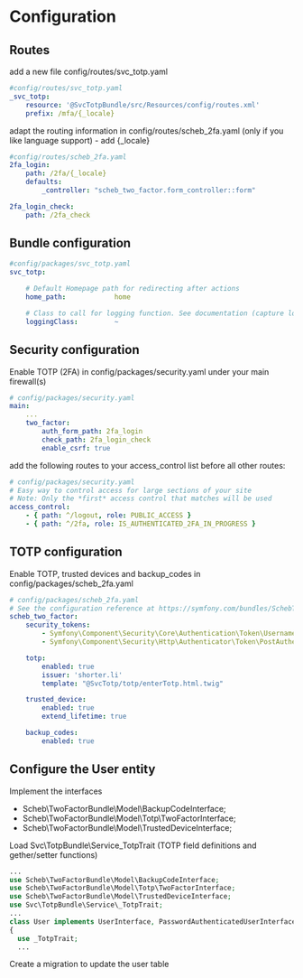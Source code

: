 # Configuration

## Routes

add a new file config/routes/svc_totp.yaml

```yaml
#config/routes/svc_totp.yaml
_svc_totp:
    resource: '@SvcTotpBundle/src/Resources/config/routes.xml'
    prefix: /mfa/{_locale}
```

adapt the routing information in config/routes/scheb_2fa.yaml (only if you like language support) - add {_locale}

```yaml
#config/routes/scheb_2fa.yaml
2fa_login:
    path: /2fa/{_locale}
    defaults:
        _controller: "scheb_two_factor.form_controller::form"

2fa_login_check:
    path: /2fa_check
```

## Bundle configuration
```yaml
#config/packages/svc_totp.yaml
svc_totp:

    # Default Homepage path for redirecting after actions
    home_path:            home

    # Class to call for logging function. See documentation (capture logging) for more information
    loggingClass:         ~
```

## Security configuration

Enable TOTP (2FA) in config/packages/security.yaml under your main firewall(s)
```yaml
# config/packages/security.yaml
main:
    ...
    two_factor:
        auth_form_path: 2fa_login
        check_path: 2fa_login_check
        enable_csrf: true
```

add the following routes to your access_control list before all other routes: 
```yaml
# config/packages/security.yaml
# Easy way to control access for large sections of your site
# Note: Only the *first* access control that matches will be used
access_control:
    - { path: ^/logout, role: PUBLIC_ACCESS }
    - { path: ^/2fa, role: IS_AUTHENTICATED_2FA_IN_PROGRESS }    
```

## TOTP configuration

Enable TOTP, trusted devices and backup_codes in config/packages/scheb_2fa.yaml
```yaml
# config/packages/scheb_2fa.yaml
# See the configuration reference at https://symfony.com/bundles/SchebTwoFactorBundle/6.x/configuration.html
scheb_two_factor:
    security_tokens:
        - Symfony\Component\Security\Core\Authentication\Token\UsernamePasswordToken
        - Symfony\Component\Security\Http\Authenticator\Token\PostAuthenticationToken

    totp:
        enabled: true
        issuer: 'shorter.li'
        template: "@SvcTotp/totp/enterTotp.html.twig"

    trusted_device:
        enabled: true
        extend_lifetime: true

    backup_codes:
        enabled: true
```       

## Configure the User entity

Implement the interfaces
* Scheb\TwoFactorBundle\Model\BackupCodeInterface;
* Scheb\TwoFactorBundle\Model\Totp\TwoFactorInterface;
* Scheb\TwoFactorBundle\Model\TrustedDeviceInterface;

Load Svc\TotpBundle\Service\_TotpTrait (TOTP field definitions and gether/setter functions)


```php
...
use Scheb\TwoFactorBundle\Model\BackupCodeInterface;
use Scheb\TwoFactorBundle\Model\Totp\TwoFactorInterface;
use Scheb\TwoFactorBundle\Model\TrustedDeviceInterface;
use Svc\TotpBundle\Service\_TotpTrait;
...
class User implements UserInterface, PasswordAuthenticatedUserInterface, TwoFactorInterface, TrustedDeviceInterface, BackupCodeInterface
{
  use _TotpTrait;
  ...
```

Create a migration to update the user table